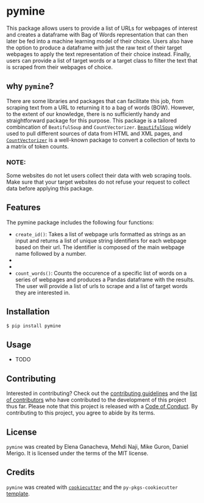 # pymine

This package allows users to provide a list of URLs for webpages of interest and creates a dataframe with Bag of Words representation that can then later be fed into a machine learning model of their choice. Users also have the option to produce a dataframe with just the raw text of their target webpages to apply the text representation of their choice instead. Finally, users can provide a list of target words or a target class to filter the text that is scraped from their webpages of choice.

## why `pymine`?
There are some libraries and packages that can facilitate this job, from scraping text from a URL to returning it to a bag of words (BOW). However, to the extent of our knowledge, there is no sufficiently handy and straightforward package for this purpose. This package is a tailored combincation of `BeatifulSoup` and `CountVectorizer`. [`BeautifulSoup`](https://www.crummy.com/software/BeautifulSoup/bs4/doc/) widely used to pull different sources of data from HTML and XML pages, and [`CountVectorizer`](https://scikit-learn.org/stable/modules/generated/sklearn.feature_extraction.text.CountVectorizer.html) is a well-known package to convert a collection of texts to a matrix of token counts.

### NOTE:
Some websites do not let users collect their data with web scraping tools. Make sure that your target websites do not refuse your request to collect data before applying this package. 

## Features
The pymine package includes the following four functions:

* `create_id()`: Takes a list of webpage urls formatted as strings as an input and returns a list of unique string identifiers for each webpage based on their url.  The identifier is composed of the main webpage name followed by a number.
* 
*
* `count_words()`: Counts the occurence of a specific list of words on a series of webpages and produces a Pandas dataframe with the results. The user will provide a list of urls to scrape and a list of target words they are interested in. 

## Installation

```bash
$ pip install pymine
```

## Usage

- TODO

## Contributing

Interested in contributing? Check out the [contributing guidelines](CONTRIBUTING.md) and the [list of contributors](CONTRIBUTORS.md) who have contributed to the development of this project thus far. Please note that this project is released with a [Code of Conduct](CONDUCT.md). By contributing to this project, you agree to abide by its terms.

## License

`pymine` was created by Elena Ganacheva, Mehdi Naji, Mike Guron, Daniel Merigo. It is licensed under the terms of the MIT license.

## Credits

`pymine` was created with [`cookiecutter`](https://cookiecutter.readthedocs.io/en/latest/) and the `py-pkgs-cookiecutter` [template](https://github.com/py-pkgs/py-pkgs-cookiecutter).

